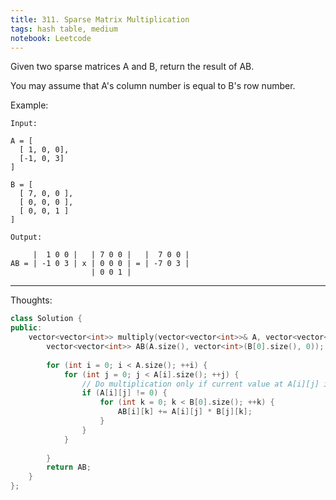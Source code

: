 ```yaml
---
title: 311. Sparse Matrix Multiplication
tags: hash table, medium
notebook: Leetcode
---
```


Given two sparse matrices A and B, return the result of AB.

You may assume that A's column number is equal to B's row number.

Example:

```
Input:

A = [
  [ 1, 0, 0],
  [-1, 0, 3]
]

B = [
  [ 7, 0, 0 ],
  [ 0, 0, 0 ],
  [ 0, 0, 1 ]
]

Output:

     |  1 0 0 |   | 7 0 0 |   |  7 0 0 |
AB = | -1 0 3 | x | 0 0 0 | = | -7 0 3 |
                  | 0 0 1 |
```

----------
Thoughts:

```c++
class Solution {
public:
    vector<vector<int>> multiply(vector<vector<int>>& A, vector<vector<int>>& B) {
        vector<vector<int>> AB(A.size(), vector<int>(B[0].size(), 0));
        
        for (int i = 0; i < A.size(); ++i) {
            for (int j = 0; j < A[i].size(); ++j) {
                // Do multiplication only if current value at A[i][j] is not zero
                if (A[i][j] != 0) {
                    for (int k = 0; k < B[0].size(); ++k) {
                        AB[i][k] += A[i][j] * B[j][k];
                    }
                }
            }
            
        }
        return AB;
    }
};
```